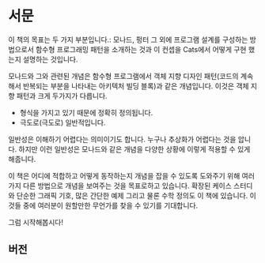# 서문

이 책의 목표는 두 가지 부분입니다.: 모나드, 펑터 그 외에 프로그램 설계를 구성하는 방법으로서 함수형 프로그래밍 패턴을 소개하는 것과 이 컨셉을 Cats에서 어떻게 구현
했는지 설명하는 것입니다.

모나드와 그와 관련된 개념은 함수형 프로그램에서 객체 지향 디자인 패턴(코드의 계속해서 반복되는 부분을 나타내는 아키텍처 빌딩 블록)과 같은 개념입니다. 이것은 객체 지향
패턴과 크게 두가지가 다릅니다.

- 형식을 가지고 있기 때문에 정확히 정의됩니다.
- 극도로(극도로) 일반적입니다.

일반성은 이해하기 어렵다는 의미이기도 합니다. 누구나 추상화가 어렵다는 것을 압니다. 하지만 이런 일반성은 모나드와 같은 개념을 다양한 상황에 이렇게 적용할 수 있게 
해줍니다. 

이 책은 어디에 적합하고 어떻게 동작하는지 개념을 잡을 수 있도록 도와주기 위해 여러가지 다른 방법으로 개념을 보여주는 것을 목표로하고 있습니다. 확장된 케이스 스터디와 
단순한 그래픽 기호, 많은 간단한 예제 그리고 물론 수학 정의도 이 책에 있습니다. 이것들 중에 여러분이 원할만한 무언가를 찾을 수 있기를 기대합니다.

그럼 시작해봅시다!

## 버전

